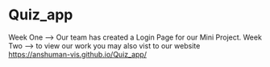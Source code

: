 # Quiz_app
Week One -->
Our team has created a Login Page for our Mini Project.
Week Two -->
to view our work you may also vist to our website 
https://anshuman-vis.github.io/Quiz_app/
